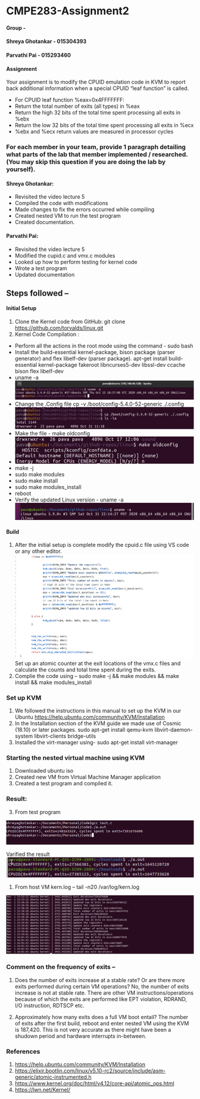 # CMPE283-Assignment2
#### Group -
#### Shreya Ghotankar - 015304393
#### Parvathi Pai - 015293460


#### Assignment
Your assignment is to modify the CPUID emulation code in KVM to report back additional information
when a special CPUID “leaf function” is called.
* For CPUID leaf function %eax=0x4FFFFFFF:
* Return the total number of exits (all types) in %eax
* Return the high 32 bits of the total time spent processing all exits in %ebx
* Return the low 32 bits of the total time spent processing all exits in %ecx
* %ebx and %ecx return values are measured in processor cycles

### For each member in your team, provide 1 paragraph detailing what parts of the lab that member implemented / researched. (You may skip this question if you are doing the lab by yourself).

#### Shreya Ghotankar:
* Revisited the video lecture 5
* Compiled the code with modifications
* Made changes to fix the errors occurred while compiling
* Created nested VM to run the test program
* Created documentation.

#### Parvathi Pai:
* Revisited the video lecture 5
* Modified the cupid.c and vmx.c modules
* Looked up how to perform testing for kernel code
* Wrote a test program
* Updated documentation

## Steps followed –
#### Initial Setup
1. Clone the Kernel code from GitHub: git clone https://github.com/torvalds/linux.git
2. Kernel Code Compilation :
* Perform all the actions in the root mode using the command - sudo bash
* Install the build-essential kernel-package,  bison package (parser generator) and flex libelf-dev (parser package).
  apt-get install build-essential kernel-package fakeroot libncurses5-dev libssl-dev ccache bison flex libelf-dev
* uname -a
  <img src="pictures/picture2.png"/>
* Change the .Config file
  cp -v /boot/config-5.4.0-52-generic ./.config
  <img src="pictures/picture3.png"/>
*  Make the file - make oldconfig
* <img src="pictures/picture4.png"/>
* make -j
* sudo make modules
* sudo make install
* sudo make modules_install
* reboot
* Verify the updated Linux version - uname -a
  <img src="pictures/picture7.png"/>

#### Build
1. After the initial setup is complete modify the cpuid.c file using VS code or any other editor.
     <img src="pictures/picture8.png"/>
  Set up an atomic counter at the exit locations of the vmx.c files and calculate the counts and total time spent during the exits.
2. Complie the code using – sudo make -j && make modules && make install && make modules_install

### Set up KVM
1. We followed the instructions in this manual to set up the KVM in our Ubuntu 
   https://help.ubuntu.com/community/KVM/Installation
2. In the  Installation section of the KVM guide we made use of Cosmic (18.10) or later packages.
   sudo apt-get install qemu-kvm libvirt-daemon-system libvirt-clients bridge-utils
3. Installed the virt-manager using- 
   sudo apt-get install virt-manager

### Starting the nested virtual machine using KVM

1) Downloaded ubuntu iso
2) Created new VM from Virtual Machine Manager application
3) Created a test program and compiled it.

  ### Result:
3. From test program
<img src="pictures/testing.png"/>

Varified the result
<img src="pictures/picture9.png"/>

1. From host VM kern.log – tail -n20 /var/log/kern.log
<img src="pictures/log.png"/>

### Comment on the frequency of exits –

  1. Does the number of exits increase at a stable rate? Or are there more exits performed during certain VM operations? 
  No, the number of exits increase is not at stable rate. There are other VM instructions/operations because of which the exits are performed like EPT violation, RDRAND, I/O instruction, RDTSCP etc.

  2. Approximately how many exits does a full VM boot entail?
    The number of exits after the first build, reboot and enter nested VM using the KVM is 187,420. This is not very accurate as there might have been a shudown period and hardware interrupts in-between.

### References
1. https://help.ubuntu.com/community/KVM/Installation
2. https://elixir.bootlin.com/linux/v5.10-rc2/source/include/asm-generic/atomic-instrumented.h
3. https://www.kernel.org/doc/html/v4.12/core-api/atomic_ops.html
4. https://lwn.net/Kernel/
